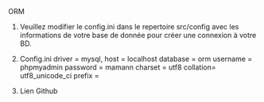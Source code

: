ORM

1. Veuillez modifier le config.ini dans le repertoire src/config avec les informations de votre base de donnée pour créer une connexion à votre BD.

2. Config.ini
driver   = mysql,
host     = localhost
database = orm
username = phpmyadmin
password = mamann
charset  = utf8
collation= utf8_unicode_ci
prefix   = 

3. Lien Github